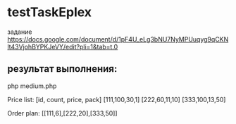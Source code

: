 # testTaskEplex
задание
https://docs.google.com/document/d/1pF4U_eLg3bNU7NyMPUuqyg9qCKNlt43VjohBYPKJeVY/edit?pli=1&tab=t.0


результат выполнения:
---------------------
php medium.php                                                      

Price list:
[id, count, price, pack]
[111,100,30,1]
[222,60,11,10]
[333,100,13,50]

Order plan:
[[111,6],[222,20],[333,50]]
